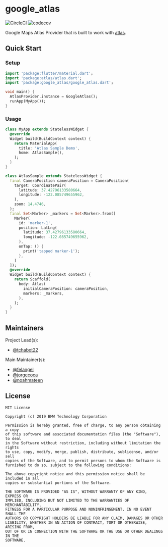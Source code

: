 # google_atlas

[![CircleCI](https://circleci.com/gh/bmw-tech/atlas/tree/master.svg?style=shield)](https://circleci.com/gh/bmw-tech/atlas/tree/master)
[![codecov](https://codecov.io/gh/bmw-tech/atlas/branch/master/graph/badge.svg)](https://codecov.io/gh/bmw-tech/atlas)

Google Maps Atlas Provider that is built to work with [atlas](https://pub.dev/packages/atlas).

## Quick Start

### Setup

```dart
import 'package:flutter/material.dart';
import 'package:atlas/atlas.dart';
import 'package:google_atlas/google_atlas.dart';

void main() {
  AtlasProvider.instance = GoogleAtlas();
  runApp(MyApp());
}
```

### Usage

```dart
class MyApp extends StatelessWidget {
  @override
  Widget build(BuildContext context) {
    return MaterialApp(
      title: 'Atlas Sample Demo',
      home: AtlasSample(),
    );
  }
}

class AtlasSample extends StatelessWidget {
  final CameraPosition cameraPosition = CameraPosition(
    target: CoordinatePair(
      latitude: 37.42796133580664,
      longitude: -122.085749655962,
    ),
    zoom: 14.4746,
  );
  final Set<Marker> _markers = Set<Marker>.from([
    Marker(
      id: 'marker-1',
      position: LatLng(
        latitude: 37.42796133580664,
        longitude: -122.085749655962,
      ),
      onTap: () {
        print('tapped marker-1');
      },
    )
  ]);
  @override
  Widget build(BuildContext context) {
    return Scaffold(
      body: Atlas(
        initialCameraPosition: cameraPosition,
        markers: _markers,
      ),
    );
  }
}
```

## Maintainers

Project Lead(s):

- [@tchabot22](https://github.com/tchabot22)

Main Maintainer(s):

- [@felangel](https://github.com/felangel)
- [@jorgecoca](https://github.com/jorgecoca)
- [@noahmateen](https://github.com/noahmateen)

## License

```
MIT License

Copyright (c) 2019 BMW Technology Corporation

Permission is hereby granted, free of charge, to any person obtaining a copy
of this software and associated documentation files (the "Software"), to deal
in the Software without restriction, including without limitation the rights
to use, copy, modify, merge, publish, distribute, sublicense, and/or sell
copies of the Software, and to permit persons to whom the Software is
furnished to do so, subject to the following conditions:

The above copyright notice and this permission notice shall be included in all
copies or substantial portions of the Software.

THE SOFTWARE IS PROVIDED "AS IS", WITHOUT WARRANTY OF ANY KIND, EXPRESS OR
IMPLIED, INCLUDING BUT NOT LIMITED TO THE WARRANTIES OF MERCHANTABILITY,
FITNESS FOR A PARTICULAR PURPOSE AND NONINFRINGEMENT. IN NO EVENT SHALL THE
AUTHORS OR COPYRIGHT HOLDERS BE LIABLE FOR ANY CLAIM, DAMAGES OR OTHER
LIABILITY, WHETHER IN AN ACTION OF CONTRACT, TORT OR OTHERWISE, ARISING FROM,
OUT OF OR IN CONNECTION WITH THE SOFTWARE OR THE USE OR OTHER DEALINGS IN THE
SOFTWARE.
```
